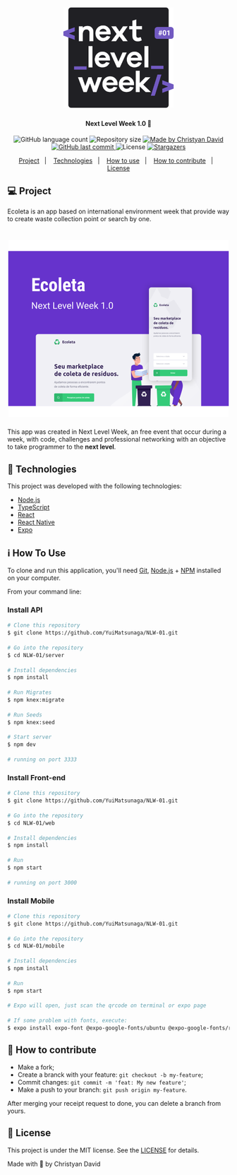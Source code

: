 <h1 align="center">
    <img alt="NextLevelWeek" title="#NextLevelWeek" src=".github/logo.svg" width="250px" />
</h1>

<h4 align="center"> 
	Next Level Week 1.0 🚀
</h4>
<p align="center">
  <img alt="GitHub language count" src="https://img.shields.io/github/languages/count/yuimatsunaga/NLW-01?color=%237159c1">

  <img alt="Repository size" src="https://img.shields.io/github/repo-size/yuimatsunaga/NLW-01?color=%237159c1">
	
  <a href="https://www.linkedin.com/in/christyandavid/">
    <img alt="Made by Christyan David" src="https://img.shields.io/badge/made%20by-Christyan%20David-%237159c1">
  </a>

  <a href="https://github.com/YuiMatsunaga/NLW-01/commits/master">
    <img alt="GitHub last commit" src="https://img.shields.io/github/last-commit/yuimatsunaga/NLW-01?color=%237159c1">
  </a>

  <img alt="License" src="https://img.shields.io/github/license/yuimatsunaga/NLW-01?color=%237159c1" >

   <a href="https://github.com/YuiMatsunaga/NLW-01/stargazers">
    <img alt="Stargazers" src="https://img.shields.io/github/stars/yuimatsunaga/nlw-01?style=social">
  </a>
</p>

<p align="center">
  <a href="#-project">Project</a>&nbsp;&nbsp;&nbsp;|&nbsp;&nbsp;&nbsp;
  <a href="#rocket-technologies">Technologies</a>&nbsp;&nbsp;&nbsp;|&nbsp;&nbsp;&nbsp;
  <a href="#information_source-how-to-use">How to use</a>&nbsp;&nbsp;&nbsp;|&nbsp;&nbsp;&nbsp;
  <a href="#-how-to-contribute">How to contribute</a>&nbsp;&nbsp;&nbsp;|&nbsp;&nbsp;&nbsp;
  <a href="#memo-license">License</a>
</p>

## 💻 Project

Ecoleta is an app based on international environment week that provide way to create waste collection point or search by one.

<h1 align="center">
    <img alt="Example" title="Example" src=".github/preview.svg" width="500px" />
</h1>

This app was created in Next Level Week, an free event that occur during a week, with code, challenges and professional networking with an objective to take programmer to the <strong>next level</strong>.

## :rocket: Technologies

This project was developed with the following technologies:

- [Node.js][nodejs]
- [TypeScript][typescript]
- [React][reactjs]
- [React Native][rn]
- [Expo][expo]

## :information_source: How To Use

To clone and run this application, you'll need [Git](https://git-scm.com), [Node.js][nodejs] + [NPM][npm] installed on your computer.

From your command line:

### Install API

```bash
# Clone this repository
$ git clone https://github.com/YuiMatsunaga/NLW-01.git

# Go into the repository
$ cd NLW-01/server

# Install dependencies
$ npm install

# Run Migrates
$ npm knex:migrate

# Run Seeds
$ npm knex:seed

# Start server
$ npm dev

# running on port 3333
```

### Install Front-end

```bash
# Clone this repository
$ git clone https://github.com/YuiMatsunaga/NLW-01.git

# Go into the repository
$ cd NLW-01/web

# Install dependencies
$ npm install

# Run
$ npm start

# running on port 3000
```

### Install Mobile

```bash
# Clone this repository
$ git clone https://github.com/YuiMatsunaga/NLW-01.git

# Go into the repository
$ cd NLW-01/mobile

# Install dependencies
$ npm install

# Run
$ npm start

# Expo will open, just scan the qrcode on terminal or expo page

# If some problem with fonts, execute:
$ expo install expo-font @expo-google-fonts/ubuntu @expo-google-fonts/roboto

```

## 🤔 How to contribute

- Make a fork;
- Create a branck with your feature: `git checkout -b my-feature`;
- Commit changes: `git commit -m 'feat: My new feature'`;
- Make a push to your branch: `git push origin my-feature`.

After merging your receipt request to done, you can delete a branch from yours.

## :memo: License

This project is under the MIT license. See the [LICENSE](https://github.com/YuiMatsunaga/NLW-01/blob/master/LICENSE) for details.

Made with 💜 by Christyan David

[nodejs]: https://nodejs.org/
[typescript]: https://www.typescriptlang.org/
[expo]: https://expo.io/
[reactjs]: https://reactjs.org
[rn]: https://facebook.github.io/react-native/
[npm]: https://www.npmjs.com/
[vs]: https://code.visualstudio.com/
[vceslint]: https://marketplace.visualstudio.com/items?itemName=dbaeumer.vscode-eslint
[prettier]: https://marketplace.visualstudio.com/items?itemName=esbenp.prettier-vscode
